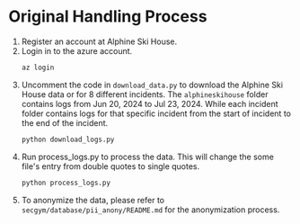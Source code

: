 
# Original Handling Process 

1. Register an account at Alphine Ski House.
2. Login in to the azure account.
    ```bash
    az login
    ```
3. Uncomment the code in `download_data.py` to download the Alphine Ski House data or for 8 different incidents.
The `alphineskihouse` folder contains logs from Jun 20, 2024 to Jul 23, 2024. While each incident folder contains logs for that specific incident from the start of incident to the end of the incident.
    ```bash
    python download_logs.py
    ```
4. Run process_logs.py to process the data. This will change the some file's entry from double quotes to single quotes.
    ```bash
    python process_logs.py
    ```
5. To anonymize the data, please refer to `secgym/database/pii_anony/README.md` for the anonymization process.

